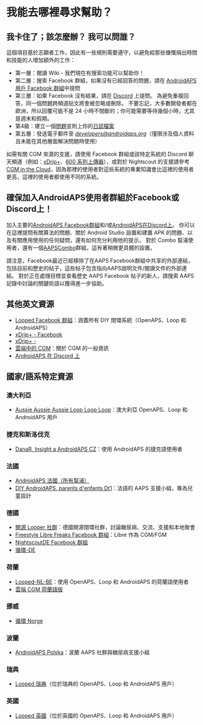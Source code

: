 # 我能去哪裡尋求幫助？

## 我卡住了；該怎麼辦？ 我可以問誰？

這個項目基於志願者工作，因此有一些規則需要遵守，以避免給那些慷慨捐出時間和技能的人增加額外的工作：

* 第一層：閱讀 Wiki - 我們現在有搜索功能可以幫助你！
* 第二層：搜索 Facebook 群組，如果沒有已經回答的問題，請在 [AndroidAPS 用戶 Facebook 群組](https://www.facebook.com/groups/1900195340201874/)中提問
* 第三層：如果 Facebook 沒有結果，請在 [Discord](https://discord.gg/4fQUWHZ4Mw) 上提問。 為避免重複回答，同一個問題跨頻道貼文將會被忽略或刪除。 不要忘記，大多數開發者都在歐洲，所以回覆可能不是 24 小時不間斷的；你可能需要等待幾個小時，尤其是週末和假期。
* 第4級：建立一個[問題](https://github.com/nightscout/AndroidAPS/issues)並附上你的[日誌檔案](../GettingHelp/AccessingLogFiles.md)
* 第五層：發送電子郵件至 *developers@androidaps.org*（僅限涉及個人資料且未能在其他層面解決問題時使用）

如需有關 CGM 來源的支援，請使用 Facebook 群組或該特定系統的 Discord 聊天頻道（例如：[xDrip+](https://www.facebook.com/groups/xDripG5/)、[600 系列上傳器](https://www.facebook.com/groups/NightscoutForMedtronic/)），或對於 Nightscout 的支援請參考 [CGM in the Cloud](https://www.facebook.com/groups/cgminthecloud/)，因為那裡的使用者對這些系統的專業知識會比這裡的使用者更高，這裡的使用者都使用不同的系統。

## 確保加入AndroidAPS使用者群組於Facebook或Discord上！

加入主要的[AndroidAPS Facebook群組](https://www.facebook.com/groups/1900195340201874/)和/或[AndroidAPS在Discord上](https://discord.gg/4fQUWHZ4Mw)。 你可以在這裡提問有關算法的問題、關於 Android Studio 設置和建置 APK 的問題、以及有關應用使用的任何疑問，還有如何充分利用他的提示。 對於 Combo 幫浦使用者，還有一個[AAPSCombo](https://www.facebook.com/groups/127507891261169/)群組，這有著稍微更具體的設置。

請注意，Facebook最近已經移除了在AAPS Facebook群組中共享的外部連結，包括目前和歷史的帖子，這些帖子包含指向AAPS說明文件/閱讀文件的外部連結。 對於正在處理目標並查看歷史 AAPS Facebook 帖子的新人，請搜索 AAPS 記錄中討論的關鍵術語以獲得進一步協助。

## 其他英文資源

* [Looped Facebook 群組](https://www.facebook.com/groups/TheLoopedGroup)：涵蓋所有 DIY 閉環系統（OpenAPS、Loop 和 AndroidAPS）
* [xDrip+ - Facebook](https://www.facebook.com/groups/xDripG5/)
* [xDrip+ - ](https://xdrip.readthedocs.io/en/latest/)
* [雲端中的 CGM](https://www.facebook.com/groups/cgminthecloud/)：關於 CGM 的一般資訊
* [AndroidAPS 在 Discord 上](https://discord.gg/4fQUWHZ4Mw)

## 國家/語系特定資源

### 澳大利亞

* [Aussie Aussie Aussie Loop Loop Loop](https://www.facebook.com/groups/AussieLooping/)：澳大利亞 OpenAPS、Loop 和 AndroidAPS 用戶

### 捷克和斯洛伐克

* [DanaR, Insight a AndroidAPS CZ](https://www.facebook.com/groups/AndroidAPSCZ/)：使用 AndroidAPS 的捷克語使用者

### 法國

* [AndroidAPS 法國（所有幫浦）](https://www.facebook.com/groups/268922660715266)
* [DIY AndroidAPS, parents d'enfants Dt1](https://www.facebook.com/groups/262497886779069)：法語的 AAPS 支援小組，專為兒童設計

### 德國

* [開源 Looper 社群](https://de.loopercommunity.org/)：德國開源閉環社群，討論糖尿病、交流、支援和本地聚會
* [Freestyle Libre Freaks Facebook 群組](https://www.facebook.com/groups/FreestyleLibreFreaks/)：Libre 作為 CGM/FGM
* [NightscoutDE Facebook 群組](https://www.facebook.com/groups/nightscoutDE/)
* [循環-DE](https://www.facebook.com/groups/loopedDE/)

### 荷蘭

* [Looped-NL-BE](https://www.facebook.com/groups/117102135652893)：使用 OpenAPS、Loop 和 AndroidAPS 的荷蘭語使用者
* [雲端 CGM 荷蘭語版](https://www.facebook.com/groups/1764754560436596)

### 挪威

* [循環 Norge](https://www.facebook.com/groups/loopednorge/)

### 波蘭

* [AndroidAPS Polska](https://www.facebook.com/groups/aapspl)：波蘭 AAPS 社群與糖尿病支援小組

### 瑞典

* [Looped 瑞典](https://www.facebook.com/groups/661514380864081/)（位於瑞典的 OpenAPS、Loop 和 AndroidAPS 用戶）

### 英國

* [Looped 英國](https://www.facebook.com/groups/LoopedUK/)（位於英國的 OpenAPS、Loop 和 AndroidAPS 用戶）